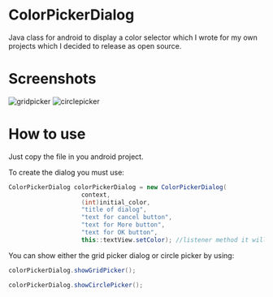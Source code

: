 # ColorPickerDialog
Java class for android to display a color selector which I wrote for my own projects which I decided to release as open source.


# Screenshots
![gridpicker](https://user-images.githubusercontent.com/14188843/129220433-6db38ad0-c48d-4eb6-92b9-2d8ae96a975f.jpg) ![circlepicker](https://user-images.githubusercontent.com/14188843/129220481-3c249246-04b9-480b-88eb-74d476ef0496.jpg)

# How to use
Just copy the file in you android project.

To create the dialog you must use:

```java
ColorPickerDialog colorPickerDialog = new ColorPickerDialog(
                    context,
                    (int)initial_color,
                    "title of dialog",
                    "text for cancel button",
                    "text for More button",
                    "text for OK button",
                    this::textView.setColor); //listener method it will pass the selector color as int
```

You can show either the grid picker dialog or circle picker by using:

```java
colorPickerDialog.showGridPicker();

colorPickerDialog.showCirclePicker();
```
